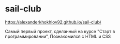 # sail-club
https://alexanderkhokhlov92.github.io/sail-club/


Самый первый проект, сделанный на курсе "Старт в программировании", Познакомился с HTML и CSS
